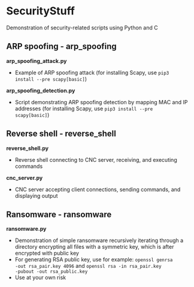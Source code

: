 # SecurityStuff
Demonstration of security-related scripts using Python and C

## ARP spoofing - arp_spoofing
**arp_spoofing_attack.py**
- Example of ARP spoofing attack (for installing Scapy, use <code>pip3 install --pre scapy[basic]</code>)

**arp_spoofing_detection.py**
- Script demonstrating ARP spoofing detection by mapping MAC and IP addresses (for installing Scapy, use <code>pip3 install --pre scapy[basic]</code>)

## Reverse shell - reverse_shell
**reverse_shell.py**
- Reverse shell connecting to CNC server, receiving, and executing commands

**cnc_server.py**
- CNC server accepting client connections, sending commands, and displaying output

## Ransomware - ransomware
**ransomware.py**
- Demonstration of simple ransomware recursively iterating through a directory encrypting all files with a symmetric key, which is after encrypted with public key
- For generating RSA public key, use for example: <code>openssl genrsa -out rsa_pair.key 4096</code> and <code>openssl rsa -in rsa_pair.key -pubout -out rsa_public.key</code>
- Use at your own risk
